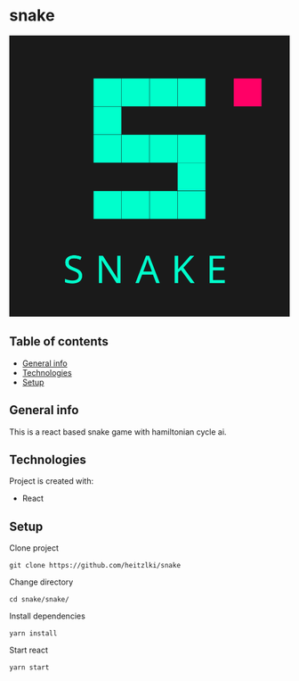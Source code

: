 # snake

![snake logo](https://raw.githubusercontent.com/heitzlki/snake/c46880cecff67eac9c972e42af8e13c3e82a0899/img/snake.svg)

## Table of contents

- [General info](#general-info)
- [Technologies](#technologies)
- [Setup](#setup)

## General info

This is a react based snake game with hamiltonian cycle ai.

## Technologies

Project is created with:

- React

## Setup

Clone project

```
git clone https://github.com/heitzlki/snake
```

Change directory

```
cd snake/snake/
```

Install dependencies

```
yarn install
```

Start react

```
yarn start
```
